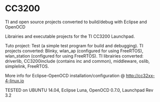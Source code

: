 CC3200
======

TI and open source projects converted to build/debug with Eclipse and OpenOCD

Librairies and executable projects for the TI CC3200 Launchpad.

Tuto project: Test (a simple test program for build and debugging). TI projects converted: Blinky, wlan_ap (configured for using FreeRTOS), wlan_station (configured for using FreeRTOS). TI librairies converted: driverlib, CC3200include (contains inc and common), middleware, oslib, simplelink, FreeRTOS.

More info for Eclipse-OpenOCD installation/configuration @ http://cc32xx-4-linux.io

TESTED on UBUNTU 14.04, Eclipse Luna, OpenOCD 0.7.0, Launchpad Rev 3.2
